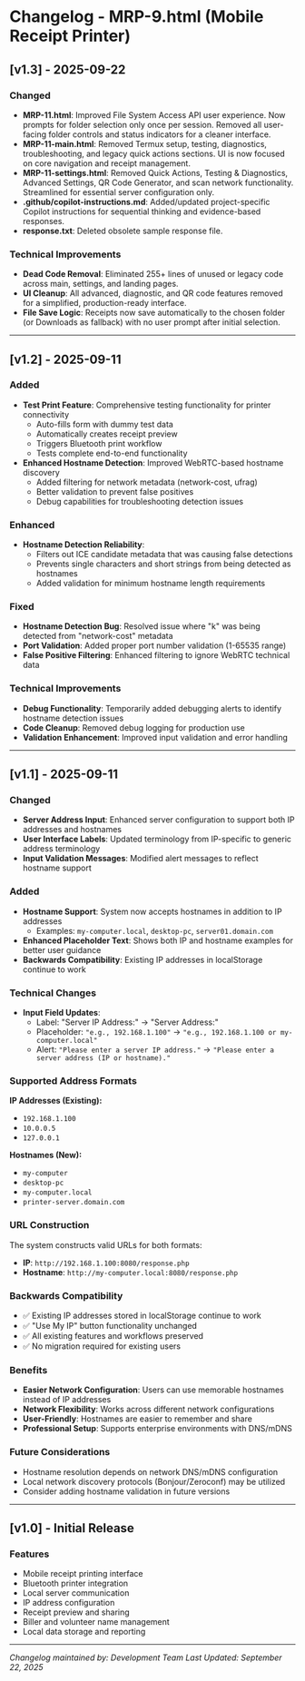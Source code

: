 # Changelog - MRP-9.html (Mobile Receipt Printer)

## [v1.3] - 2025-09-22

### Changed
- **MRP-11.html**: Improved File System Access API user experience. Now prompts for folder selection only once per session. Removed all user-facing folder controls and status indicators for a cleaner interface.
- **MRP-11-main.html**: Removed Termux setup, testing, diagnostics, troubleshooting, and legacy quick actions sections. UI is now focused on core navigation and receipt management.
- **MRP-11-settings.html**: Removed Quick Actions, Testing & Diagnostics, Advanced Settings, QR Code Generator, and scan network functionality. Streamlined for essential server configuration only.
- **.github/copilot-instructions.md**: Added/updated project-specific Copilot instructions for sequential thinking and evidence-based responses.
- **response.txt**: Deleted obsolete sample response file.

### Technical Improvements
- **Dead Code Removal**: Eliminated 255+ lines of unused or legacy code across main, settings, and landing pages.
- **UI Cleanup**: All advanced, diagnostic, and QR code features removed for a simplified, production-ready interface.
- **File Save Logic**: Receipts now save automatically to the chosen folder (or Downloads as fallback) with no user prompt after initial selection.

---

## [v1.2] - 2025-09-11

### Added
- **Test Print Feature**: Comprehensive testing functionality for printer connectivity
  - Auto-fills form with dummy test data
  - Automatically creates receipt preview
  - Triggers Bluetooth print workflow
  - Tests complete end-to-end functionality
- **Enhanced Hostname Detection**: Improved WebRTC-based hostname discovery
  - Added filtering for network metadata (network-cost, ufrag)
  - Better validation to prevent false positives
  - Debug capabilities for troubleshooting detection issues

### Enhanced
- **Hostname Detection Reliability**: 
  - Filters out ICE candidate metadata that was causing false detections
  - Prevents single characters and short strings from being detected as hostnames
  - Added validation for minimum hostname length requirements

### Fixed
- **Hostname Detection Bug**: Resolved issue where "k" was being detected from "network-cost" metadata
- **Port Validation**: Added proper port number validation (1-65535 range)
- **False Positive Filtering**: Enhanced filtering to ignore WebRTC technical data

### Technical Improvements
- **Debug Functionality**: Temporarily added debugging alerts to identify hostname detection issues
- **Code Cleanup**: Removed debug logging for production use
- **Validation Enhancement**: Improved input validation and error handling

---

## [v1.1] - 2025-09-11

### Changed
- **Server Address Input**: Enhanced server configuration to support both IP addresses and hostnames
- **User Interface Labels**: Updated terminology from IP-specific to generic address terminology
- **Input Validation Messages**: Modified alert messages to reflect hostname support

### Added
- **Hostname Support**: System now accepts hostnames in addition to IP addresses
  - Examples: `my-computer.local`, `desktop-pc`, `server01.domain.com`
- **Enhanced Placeholder Text**: Shows both IP and hostname examples for better user guidance
- **Backwards Compatibility**: Existing IP addresses in localStorage continue to work

### Technical Changes
- **Input Field Updates**:
  - Label: "Server IP Address:" → "Server Address:"
  - Placeholder: `"e.g., 192.168.1.100"` → `"e.g., 192.168.1.100 or my-computer.local"`
  - Alert: `"Please enter a server IP address."` → `"Please enter a server address (IP or hostname)."`

### Supported Address Formats
**IP Addresses (Existing):**
- `192.168.1.100`
- `10.0.0.5`
- `127.0.0.1`

**Hostnames (New):**
- `my-computer`
- `desktop-pc`
- `my-computer.local`
- `printer-server.domain.com`

### URL Construction
The system constructs valid URLs for both formats:
- **IP**: `http://192.168.1.100:8080/response.php`
- **Hostname**: `http://my-computer.local:8080/response.php`

### Backwards Compatibility
- ✅ Existing IP addresses stored in localStorage continue to work
- ✅ "Use My IP" button functionality unchanged
- ✅ All existing features and workflows preserved
- ✅ No migration required for existing users

### Benefits
- **Easier Network Configuration**: Users can use memorable hostnames instead of IP addresses
- **Network Flexibility**: Works across different network configurations
- **User-Friendly**: Hostnames are easier to remember and share
- **Professional Setup**: Supports enterprise environments with DNS/mDNS

### Future Considerations
- Hostname resolution depends on network DNS/mDNS configuration
- Local network discovery protocols (Bonjour/Zeroconf) may be utilized
- Consider adding hostname validation in future versions

---

## [v1.0] - Initial Release
### Features
- Mobile receipt printing interface
- Bluetooth printer integration
- Local server communication
- IP address configuration
- Receipt preview and sharing
- Biller and volunteer name management
- Local data storage and reporting

---
*Changelog maintained by: Development Team*
*Last Updated: September 22, 2025*